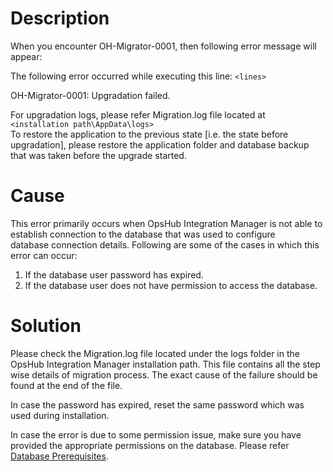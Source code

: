 # Description

When you encounter OH-Migrator-0001, then following error message will appear:

The following error occurred while executing this line: `<lines>`

OH-Migrator-0001: Upgradation failed.

For upgradation logs, please refer Migration.log file located at `<installation path\AppData\logs>`  
To restore the application to the previous state [i.e. the state before upgradation], please restore the application folder and database backup that was taken before the upgrade started.

# Cause

This error primarily occurs when OpsHub Integration Manager is not able to establish connection to the database that was used to configure  
database connection details. Following are some of the cases in which this error can occur:

1. If the database user password has expired.  
2. If the database user does not have permission to access the database.

# Solution

Please check the Migration.log file located under the logs folder in the OpsHub Integration Manager installation path. This file contains all the step wise details of migration process. The exact cause of the failure should be found at the end of the file.

In case the password has expired, reset the same password which was used during installation.

In case the error is due to some permission issue, make sure you have provided the appropriate permissions on the database. Please refer [Database Prerequisites](../getting-started/prerequisites.md#database-prerequisites).
